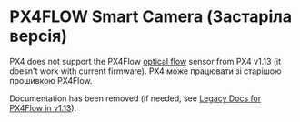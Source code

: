 # PX4FLOW Smart Camera (Застаріла версія)

<Badge type="info" text="Discontinued" />

PX4 does not support the PX4Flow [optical flow](../sensor/optical_flow.md) sensor from PX4 v1.13 (it doesn't work with current firmware).
PX4 може працювати зі старішою прошивкою PX4Flow.

Documentation has been removed (if needed, see [Legacy Docs for PX4Flow in v1.13](https://docs.px4.io/v1.13/en/sensor/px4flow.html)).
